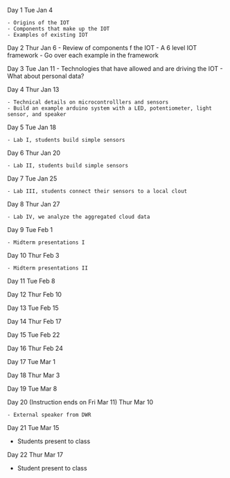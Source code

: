 Day 1
Tue Jan 4

    - Origins of the IOT
    - Components that make up the IOT
    - Examples of existing IOT
    
Day 2
Thur Jan 6
    - Review of components f the IOT
    - A 6 level IOT framework
    - Go over each example in the framework

Day 3
Tue Jan 11
    - Technologies that have allowed and are driving the IOT
    - What about personal data?

Day 4
Thur Jan 13

    - Technical details on microcontrolllers and sensors
    - Build an example arduino system with a LED, potentiometer, light sensor, and speaker

Day 5
Tue Jan 18

    - Lab I, students build simple sensors

Day 6
Thur Jan 20

    - Lab II, students build simple sensors

Day 7
Tue Jan 25

    - Lab III, students connect their sensors to a local clout

Day 8
Thur Jan 27

    - Lab IV, we analyze the aggregated cloud data

Day 9
Tue Feb 1

    - Midterm presentations I

Day 10
Thur Feb 3

    - Midterm presentations II

Day 11
Tue Feb 8

Day 12
Thur Feb 10

Day 13
Tue Feb 15

Day 14
Thur Feb 17

Day 15
Tue Feb 22

Day 16
Thur Feb 24

Day 17
Tue Mar 1

Day 18
Thur Mar 3

Day 19
Tue Mar 8

Day 20 (Instruction ends on Fri Mar 11)
Thur Mar 10

    - External speaker from DWR
    
Day 21
Tue Mar 15

 - Students present to class

Day 22
Thur Mar 17

 - Student present to class
